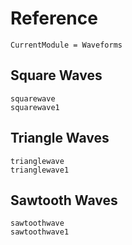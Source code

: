 # Reference

```@meta
CurrentModule = Waveforms
```

Square Waves
------------

```@docs
squarewave
squarewave1
```

Triangle Waves
------------

```@docs
trianglewave
trianglewave1
```

Sawtooth Waves
------------

```@docs
sawtoothwave
sawtoothwave1
```
